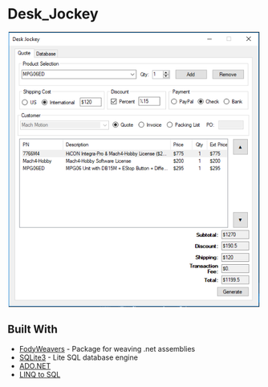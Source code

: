 # Desk_Jockey

<p align="center">
  <img src="/img/desk_jockey.PNG" width="500"/>
</p>

## Built With

* [FodyWeavers](https://github.com/Fody/Fody) - Package for weaving .net assemblies
* [SQLite3](https://www.sqlite.org/index.html) - Lite SQL database engine
* [ADO.NET](https://docs.microsoft.com/en-us/dotnet/framework/data/adonet/)
* [LINQ to SQL](https://msdn.microsoft.com/en-us/library/bb425822.aspx)
